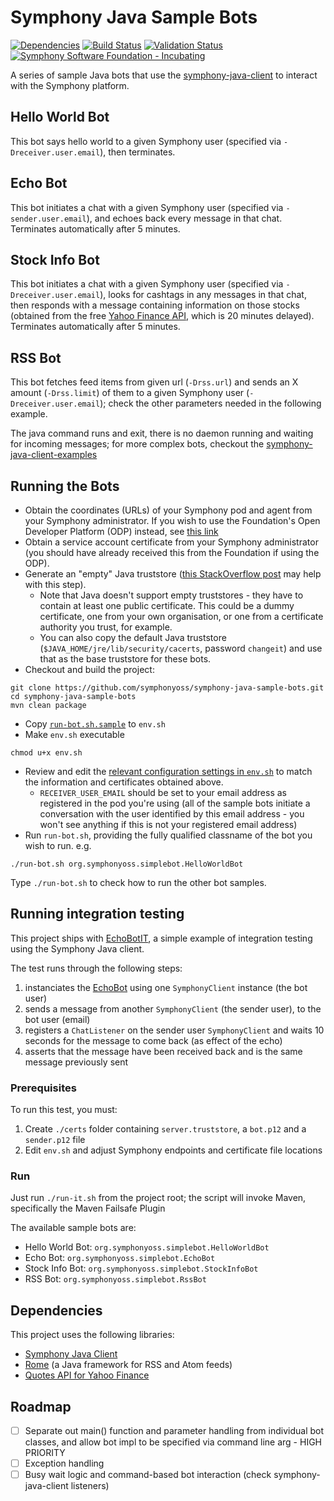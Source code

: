 # Symphony Java Sample Bots

[![Dependencies](https://www.versioneye.com/user/projects/57cada12939fc60037ebd03c/badge.svg?style=flat-square)](https://www.versioneye.com/user/projects/57cada12939fc60037ebd03c)
[![Build Status](https://travis-ci.org/symphonyoss/symphony-java-sample-bots.svg)](https://travis-ci.org/symphonyoss/symphony-java-sample-bots)
[![Validation Status](https://scan.coverity.com/projects/10072/badge.svg)](https://scan.coverity.com/projects/symphonyoss-symphony-java-sample-bots)
[![Symphony Software Foundation - Incubating](https://cdn.rawgit.com/symphonyoss/contrib-toolbox/master/images/ssf-badge-incubating.svg)](https://symphonyoss.atlassian.net/wiki/display/FM/Incubating)

A series of sample Java bots that use the [symphony-java-client](https://github.com/symphonyoss/symphony-java-client/) to interact with the Symphony platform.

## Hello World Bot
This bot says hello world to a given Symphony user (specified via `-Dreceiver.user.email`), then terminates.

## Echo Bot
This bot initiates a chat with a given Symphony user (specified via `-sender.user.email`), and echoes back every message in that chat.  Terminates automatically after 5 minutes.

## Stock Info Bot
This bot initiates a chat with a given Symphony user (specified via `-Dreceiver.user.email`), looks for cashtags in any messages in that chat, then responds with a message containing information on those stocks (obtained from the free [Yahoo Finance API](http://financequotes-api.com/), which is 20 minutes delayed).  Terminates automatically after 5 minutes.

## RSS Bot
This bot fetches feed items from given url (`-Drss.url`) and sends an X amount (`-Drss.limit`) of them to a given Symphony user (`-Dreceiver.user.email`); check the other parameters needed in the following example.

The java command runs and exit, there is no daemon running and waiting for incoming messages; for more complex bots, checkout the [symphony-java-client-examples](https://github.com/symphonyoss/symphony-java-client/tree/develop/symphony-client-examples)

## Running the Bots
- Obtain the coordinates (URLs) of your Symphony pod and agent from your Symphony administrator.  If you wish to use the Foundation's Open Developer Platform (ODP) instead, see [this link](https://symphonyoss.atlassian.net/wiki/display/FM/Foundation+Open+Developer+Platform)
- Obtain a service account certificate from your Symphony administrator (you should have already received this from the Foundation if using the ODP).
- Generate an "empty" Java truststore ([this StackOverflow post](http://stackoverflow.com/questions/6340918/trust-store-vs-key-store-creating-with-keytool) may help with this step).
  - Note that Java doesn't support empty truststores - they have to contain at least one public certificate.  This could be a dummy certificate, one from your own organisation, or one from a certificate authority you trust, for example.
  - You can also copy the default Java truststore (`$JAVA_HOME/jre/lib/security/cacerts`, password `changeit`) and use that as the base truststore for these bots.
- Checkout and build the project:
```
git clone https://github.com/symphonyoss/symphony-java-sample-bots.git
cd symphony-java-sample-bots
mvn clean package
```
- Copy [`run-bot.sh.sample`](https://github.com/symphonyoss/symphony-java-sample-bots/blob/master/run-bot.sh.sample) to `env.sh`
- Make `env.sh` executable
```
chmod u+x env.sh
```
- Review and edit the [relevant configuration settings in `env.sh`](https://github.com/symphonyoss/symphony-java-sample-bots/blob/master/env.sh.sample) to match the information and certificates obtained above.
  - `RECEIVER_USER_EMAIL` should be set to your email address as registered in the pod you're using (all of the sample bots initiate a conversation with the user identified by this email address - you won't see anything if this is not your registered email address)
- Run `run-bot.sh`, providing the fully qualified classname of the bot you wish to run. e.g.
```
./run-bot.sh org.symphonyoss.simplebot.HelloWorldBot
```
Type `./run-bot.sh` to check how to run the other bot samples.

## Running integration testing
This project ships with [EchoBotIT](src/test/java/org/symphonyoss/simplebot/EchoBotIT.java), a simple example of integration testing using the Symphony Java client.

The test runs through the following steps:
1. instanciates the [EchoBot](src/main/java/org/symphonyoss/simplebot/EchoBot.java) using one `SymphonyClient` instance (the bot user)
2. sends a message from another `SymphonyClient` (the sender user), to the bot user (email)
3. registers a `ChatListener` on the sender user `SymphonyClient` and waits 10 seconds for the message to come back (as effect of the echo)
4. asserts that the message have been received back and is the same message previously sent

### Prerequisites
To run this test, you must:
1. Create `./certs` folder containing `server.truststore`, a `bot.p12` and a `sender.p12` file
2. Edit `env.sh` and adjust Symphony endpoints and certificate file locations

### Run
Just run `./run-it.sh` from the project root; the script will invoke Maven, specifically the Maven Failsafe Plugin

The available sample bots are:
- Hello World Bot: `org.symphonyoss.simplebot.HelloWorldBot`
- Echo Bot: `org.symphonyoss.simplebot.EchoBot`
- Stock Info Bot: `org.symphonyoss.simplebot.StockInfoBot`
- RSS Bot: `org.symphonyoss.simplebot.RssBot`

## Dependencies
This project uses the following libraries:
- [Symphony Java Client](https://github.com/symphonyoss/symphony-java-client)
- [Rome](https://rometools.github.io/rome/) (a Java framework for RSS and Atom feeds)
- [Quotes API for Yahoo Finance](http://financequotes-api.com/)

## Roadmap
- [ ] Separate out main() function and parameter handling from individual bot classes, and allow bot impl to be specified via command line arg - HIGH PRIORITY
- [ ] Exception handling
- [ ] Busy wait logic and command-based bot interaction (check symphony-java-client listeners)
